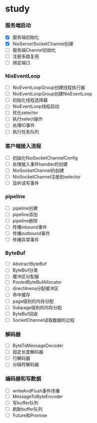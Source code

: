 # study

### 服务端启动

* [X]  服务端初始化
* [X]  NioServerSocketChannel创建
* [ ]  服务端Channel初始化
* [ ]  注册多路复用
* [ ]  绑定端口

### NioEventLoop

* [ ]  NioEventLoopGroup创建线程执行器
* [ ]  NioEventLoopGroup创建NioEventLoop
* [ ]  初始化线程选择器
* [ ]  NioEventLoop线程启动
* [ ]  优化selector
* [ ]  执行select操作
* [ ]  处理IO事件
* [ ]  执行任务队列

### 客户端接入流程

* [ ]  初始化NioSocketChannelConfig
* [ ]  处理接入事件handler的创建
* [ ]  NioSocketChannel的创建
* [ ]  NioSocketChannel注册到selector
* [ ]  监听读写事件

### pipeline

* [ ]  pipeline创建
* [ ]  pipeline添加
* [ ]  pipeline删除
* [ ]  传播inbound事件
* [ ]  传播outbound事件
* [ ]  传播异常事件

### ByteBuf

* [ ]  AbstractByteBuf
* [ ]  ByteBuf分类
* [ ]  缓冲区分配器
* [ ]  PooledByteBufAllocator
* [ ]  directArena分配缓冲区
* [ ]  命中缓存
* [ ]  page级别的内存分配
* [ ]  Subpage级别的内存分配
* [ ]  ByteBuf回收
* [ ]  SocketChannel读取数据的过程

### 解码器

* [ ]  ByteToMessageDecoder
* [ ]  固定长度解码器
* [ ]  行解码器
* [ ]  分隔符解码器

### 编码器和写数据

* [ ]  writeAndFlush事件传播
* [ ]  MessageToByteEncoder
* [ ]  写buffer队列
* [ ]  刷新buffer队列
* [ ]  Future和Promise
